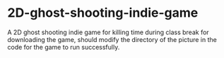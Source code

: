 # 2D-ghost-shooting-indie-game
A 2D ghost shooting indie game for killing time during class break
for downloading the game, should modify the directory of the picture in the code for the game to run successfully.
